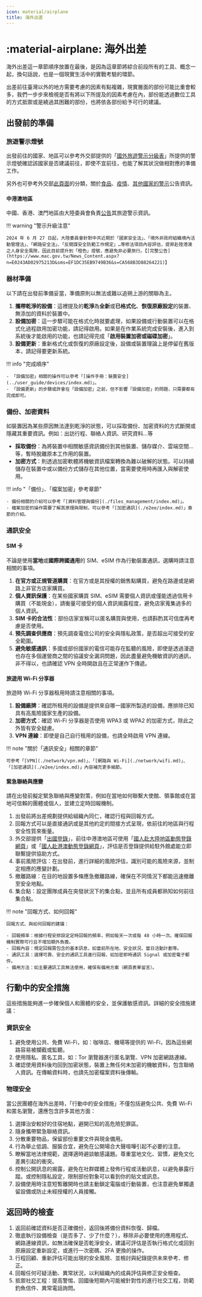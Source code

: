 ```yaml
---
icon: material/airplane
title: 海外出差
---
```


# :material-airplane: 海外出差

海外出差這一章節順序放置在最後，是因為這章節將綜合前段所有的工具、概念一起，換句話說，也是一個現實生活中的實戰考驗的環節。

出差前往臺灣以外的地方需要考慮的因素有點複雜，現實層面的部份可能比重會較多，我們一步步來檢視是否有將以下所提及的因素考慮在內，部份能透過數位工具的方式抵禦或是繞過其困難的部份，也將依各部份給予可行的建議。

## 出發前的準備

### 旅遊警示燈號
出發前往的國家、地區可以參考外交部提供的「[國外旅遊警示分級表](https://www.boca.gov.tw/sp-trwa-list-1.html)」所提供的警示燈號確認該國家是否建議前往，即使不宜前往，也能了解其狀況做相對應的準備工作。

另外也可參考外交部[此頁面](https://www.boca.gov.tw/np-52-1.html)的分類，關於[食品](https://consumer.fda.gov.tw/Pages/List.aspx?nodeID=-1)、[疫情](https://www.cdc.gov.tw/CountryEpidLevel/Index/NlUwZUNvckRWQ09CbDJkRVFjaExjUT09)、[其他國家的警示](https://www.boca.gov.tw/lp-95-1.html)公告資訊。

#### 中港澳地區

中國、香港、澳門地區由大陸委員會負責[公告](https://www.mac.gov.tw/News.aspx?n=E0243AD02975213D)其旅遊警示資訊。

!!! warning "警示升級注意"

    2024 年 6 月 27 日起，大陸委員會針對中共近期於「國家安全法」、「境外非政府組織境內活動管理法」、「網路安全法」、「反間諜安全防範工作規定」…等修法項目內容評估，提昇赴陸港澳之人身安全風險，因此目前提升到「橙色」燈號，應避免非必要旅行。【[完整公告](https://www.mac.gov.tw/News_Content.aspx?n=E0243AD02975213D&sms=EF1DC35EB9749B36&s=CA568B3D88264221)】

### 器材準備

以下請在出發前準備妥當，準備原則以無法或難以追朔上游的關聯為主。

1. **攜帶乾淨的設備**：這裡提及的**乾淨**為**全新**或**已格式化**、**恢復原廠設定**的裝置、無添加的資料於裝置中。
2. **設備加密**：這一步驟可能在格式化時就要處理，如果設備或行動裝置可以在格式化過程啟用加密功能，請記得啟用。如果是在作業系統完成安裝後，進入到系統後才能啟用的功能，也請記得完成「**啟用裝置加密或磁碟加密**」。
3. **設備更新**：重新格式化或恢復的原廠設定後，設備或裝置理論上是停留在舊版本，請記得要更新系統。

!!! info "完成順序"

    - 「設備加密」相關的操作可以參考「[操作手冊：裝置安全](../user_guide/devices/index.md)」。
    - 「設備更新」的步驟或許會在「設備加密」之前，但不影響「設備加密」的問題，只需要都有完成即可。

### 備份、加密資料

如裝置因為某些原因無法達到乾淨的狀態，可以採取備份、加密資料的方式斷開或隱藏其重要資訊。例如：出訪行程、聯絡人資訊、研究資料…等

- **採取備份**：為將裝置中相關敏感資訊備份到其他裝置、儲存媒介、雲端空間…等，暫時脫離原本工作用的裝置。
- **加密方式**：則透過加密軟體將機敏資訊檔案轉換為難以破解的狀態。可以持續儲存在裝置中或以備份方式儲存在其他位置，當需要使用時再匯入與解密使用。

!!! info "「備份」、「檔案加密」參考章節"

    - 備份相關的介紹可以參考「[資料管理與備份](./files_management/index.md)」。
    - 檔案加密的操作需要了解其原理與限制，可以參考「[加密通訊](./e2ee/index.md)」章節的介紹。

### 通訊安全

#### SIM 卡

不論是使用**當地**或**國際跨國通用**的 SIM、eSIM 作為行動裝置通訊，選購時請注意相關的事項。

1. **在官方或正規管道購買**：在官方或是其授權的銷售點購買，避免在路邊或是網路上非官方店家購買。
2. **個人資訊保護**：在某些國家購買 SIM、eSIM 需要個人資訊或僅能透過信用卡購買（不能現金），請衡量可接受的個人資訊揭露程度，避免店家蒐集過多的個人資訊。
3. **SIM 卡的合法性**：部份店家宣稱可以匿名購買與使用，也請斟酌其可信度再考慮是否使用。
4. **預先調查供應商**：預先調查電信公司的安全與隱私政策，是否超出可接受的安全範圍。
5. **避免敏感通訊**：多國或部份國家的電信可能存在監聽的風險，即使是透過漫遊也存在多個運營商之間的協議安全漏洞問題，因此盡量避免機敏資訊的通訊，非不得以，也請確認 VPN 全時開啟且在正常運作下傳遞。

#### 旅遊用 Wi-Fi 分享器

旅遊時 Wi-Fi 分享器租用時請注意相關的事項。

1. **設備廠牌**：確認所租用的設備是提供來自哪一國家所製造的設備，應排除已知具有高風險國家生產的設備。
2. **加密方式**：確認 Wi-Fi 分享器是否使用 WPA3 或 WPA2 的加密方式，除此之外皆有安全疑慮。
3. **VPN 連線**：即使是自己自行租用的設備，也請全時啟用 VPN 連線。

!!! note "關於「通訊安全」相關的章節"

    可參考「[VPN](./network/vpn.md)」、「[網路與 Wi-Fi](./network/wifi.md)」、「[加密通訊](./e2ee/index.md)」內容補充更多細節。

#### 緊急聯絡與應變

請在出發前擬定緊急聯絡與應變對策，例如在當地如何聯繫大使館、領事館或在當地可信賴的團體或個人，並建立定時回報機制。

1. 出發前將出差規劃提供給組織內同仁，確認行程與回報方式。
2. 回報方式可以是直接通訊或是其他約定的間接方式呈現，依前往的地區與行程安全性質來衡量。
3. 外交部提供「[出國登錄](https://www.boca.gov.tw/sp-abre-main-1.html)」，前往中港澳地區可使用「[國人赴大陸地區動態登錄網頁](https://www.mac.gov.tw/cp.aspx?n=E2367C5B8C7C3AE1)」或「[國人赴港澳動態登錄網頁](https://www.mac.gov.tw/cp.aspx?n=DB5CA7E8ABA7E5DC&s=DF4CCC975F20A2A1)」，評估是否登錄提供給駐外館處能立即聯繫提供協助方式。
4. 事前風險評估：在出發前，進行詳細的風險評估，識別可能的風險來源，並制定相應的應變計劃。
5. 撤離路線：在目的地設置多條應急撤離路線，確保在不同情況下都能迅速撤離至安全地點。
6. 集合點：設定團隊成員在突發狀況下的集合點，並且所有成員都熟知如何前往集合點。

!!! note "回報方式、如何回報"

    回報方式、與如何回報的建議：

    - 回報頻率：根據行程安排設定定時回報的頻率，例如每天一次或每 48 小時一次。確保回報機制實際可行且不增加額外負擔。
    - 回報內容：規定回報需包含的基本訊息，如當前所在地、安全狀況、當日活動計劃等。
    - 通訊工具：選擇可靠、安全的通訊工具進行回報，如加密即時通訊 Signal 或加密電子郵件。
    - 備用方法：如主要通訊工具無法使用，確保有備用方案（網頁表單留言）。

## 行動中的安全措施

這些措施能夠進一步確保個人和團體的安全，並保護敏感資訊。詳細的安全措施建議：

### 資訊安全

1. 避免使用公共、免費 Wi-Fi，如：咖啡店、機場等提供的 Wi-Fi，因為這些網路容易被攔截或監聽。
2. 使用隱私、匿名工具，如：Tor 瀏覽器進行匿名瀏覽、VPN 加密網路連線。
3. 確認使用資料後均回到加密狀態，裝置上無任何未加密的機敏資料，包含聯絡人資訊。在傳輸資料時，也請先加密檔案資料後傳輸。

### 物理安全

當公民團體在海外出差時，「行動中的安全措施」不僅包括避免公共、免費 Wi-Fi 和匿名瀏覽，還應包含許多其他方面：

1. 選擇治安較好的住宿地點，避開已知的高危險犯罪區。
2. 隨身攜帶緊急聯絡資訊。
3. 分散重要物品，保留部份重要文件與現金備用。
4. 行為舉止低調、服裝合宜，避免在公開場合大聲喧嘩引起不必要的注意。
5. 瞭解當地法律規範，選擇適時避談敏感議題。尊重當地文化、習慣，避免文化差異引起的衝突。
6. 控制公開訊息的揭露，避免在社群媒體上發佈行程或活動訊息，以避免暴露行蹤。或控制隱私設定，限制部份對象可以看到你的貼文或訊息。
7. 設備使用時注意短暫離開時也請主動鎖定電腦或行動裝置，也注意避免單獨遺留設備或防止未經授權的人員接觸。

## 返回時的檢查

1. 返回前確認資料是否正確備份，返回後將備份資料恢復、歸檔。
2. 徹底執行設備檢查（是否多了、少了什麼？），移除非必要使用的應用程式、網路連線資訊，如無法確保是否乾淨安全，建議可評估是否執行格式化或回到原廠設定重新設定，或進行一次密碼、2FA 更換的操作。
3. 行程回顧、重新評估可能出現的安全風險、並檢討與紀錄提供未來參考、修正。
4. 回報任何可疑活動、異常狀況，以利組織內的成員評估與修正安全檢查。
5. 抵禦社交工程：提高警惕、回國後短期內可能被針對性的進行社交工程，防範釣魚信件、異常電話詢問。
